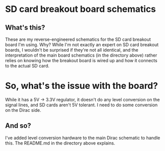 # SD card breakout board schematics

## What's this?

These are my reverse-engineered schematics for the SD card breakout
board I'm using. Why? While I'm not exactly an expert on SD card
breakout boards, I wouldn't be surprised if they're not all identical,
and the interpretation of the main board schematics (in the directory
above) rather relies on knowing how the breakout board is wired up and
how it connects to the actual SD card.

# So, what's the issue with the board?

While it has a 5V -> 3.3V regulator, it doesn't do any level
conversion on the signal lines, and SD cards aren't 5V tolerant. I
need to do some conversion on the Dirac side.

## And so?

I've added level conversion hardware to the main Dirac schematic to
handle this. The README.md in the directory above explains.
